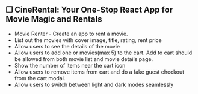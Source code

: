 
## ❒  CineRental: Your One-Stop React App for Movie Magic and Rentals 

- Movie Renter - Create an app to rent a movie.
- List out the movies with cover image, title, rating, rent price
- Allow users to see the details of the movie
- Allow users to add one or movies(max 5) to the cart. Add to cart should be allowed from both movie list and movie details page.
- Show the number of items near the cart icon
- Allow users to remove items from cart and do a fake guest checkout from the cart modal.
- Allow users to switch between light and dark modes seamlessly


